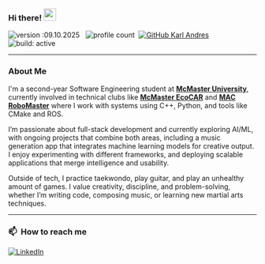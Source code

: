 ### Hi there! <img src="https://emojis.slackmojis.com/emojis/images/1536351075/4594/blob-wave.gif" width="25"/>
![version :09.10.2025](https://img.shields.io/badge/version-09.10.2025-informational) &nbsp;
![profile count](https://komarev.com/ghpvc/?username=karl-andres&color=red)&nbsp;
[![GitHub Karl Andres](https://img.shields.io/github/followers/karl-andres?label=follow&style=social)](https://github.com/karl-andres)&nbsp;
![build: active](https://img.shields.io/badge/build-active-success)

---

### About Me

I'm a second-year Software Engineering student at [**McMaster University**](https://www.mcmaster.ca/), currently involved in technical clubs like [**McMaster EcoCAR**](https://www.macecocar.ca/) and [**MAC RoboMaster**](https://macrobomaster.com/) where I work with systems using C++, Python, and tools like CMake and ROS.

I’m passionate about full-stack development and currently exploring AI/ML, with ongoing projects that combine both areas, including a music generation app that integrates machine learning models for creative output. I enjoy experimenting with different frameworks, and deploying scalable applications that merge intelligence and usability.

Outside of tech, I practice taekwondo, play guitar, and play an unhealthy amount of games. I value creativity, discipline, and problem-solving, whether I’m writing code, composing music, or learning new martial arts techniques.

---

### 📫 &nbsp;How to reach me

<a href="https://www.linkedin.com/in/karl-andres/"><img alt="LinkedIn" src="https://img.shields.io/badge/linkedin-%230077B5.svg?&style=flat&logo=linkedin&logoColor=white"/></a> &nbsp;
